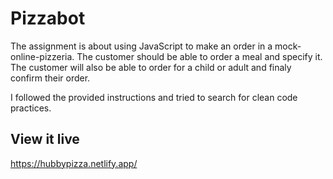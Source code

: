 # Pizzabot

The assignment is about using JavaScript to make an order in a mock-online-pizzeria. The customer should be able to order a meal and specify it. The customer will also be able to order for a child or adult and finaly confirm their order.

I followed the provided instructions and tried to search for clean code practices.

## View it live

https://hubbypizza.netlify.app/
